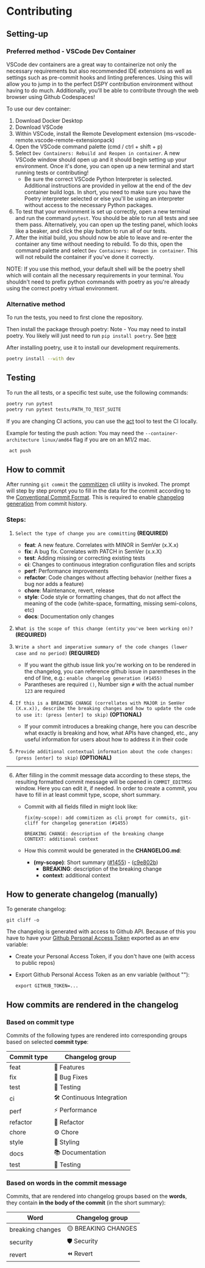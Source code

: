 # Contributing

## Setting-up

### Preferred method - VSCode Dev Container

VSCode dev containers are a great way to containerize not only the necessary requirements but also recommended IDE extensions as well as settings such as pre-commit hooks and linting preferences. Using this will allow you to jump in to the perfect DSPY contribution environment without having to do much. Additionally, you'll be able to contribute through the web browser using Github Codespaces!

To use our dev container:

1. Download Docker Desktop
2. Download VSCode
3. Within VSCode, install the Remote Development extension (ms-vscode-remote.vscode-remote-extensionpack)
4. Open the VSCode command palette (cmd / ctrl + shift + p)
5. Select `Dev Containers: Rebuild and Reopen in container`. A new VSCode window should open up and it should begin setting up your environment. Once it's done, you can open up a new terminal and start running tests or contributing!
   - Be sure the correct VSCode Python Interpreter is selected. Additional instructions are provided in yellow at the end of the dev container build logs. In short, you need to make sure you have the Poetry interpreter selected or else you'll be using an interpreter without access to the necessary Python packages.
6. To test that your environment is set up correctly, open a new terminal and run the command `pytest`. You should be able to run all tests and see them pass. Alternatively, you can open up the testing panel, which looks like a beaker, and click the play button to run all of our tests.
7. After the initial build, you should now be able to leave and re-enter the container any time without needing to rebuild. To do this, open the command palette and select `Dev Containers: Reopen in container`. This will not rebuild the container if you've done it correctly.

NOTE: If you use this method, your default shell will be the poetry shell which will contain all the necessary requirements in your terminal. You shouldn't need to prefix python commands with poetry as you're already using the correct poetry virtual environment.

### Alternative method

To run the tests, you need to first clone the repository.

Then install the package through poetry:
Note - You may need to install poetry. You likely will just need to run `pip install poetry`. See [here](https://python-poetry.org/docs/#installing-with-the-official-installer)

After installing poetry, use it to install our development requirements.

```bash
poetry install --with dev
```

## Testing

To run the all tests, or a specific test suite, use the following commands:

```bash
poetry run pytest
poetry run pytest tests/PATH_TO_TEST_SUITE
```

If you are changing CI actions, you can use the [act](https://nektosact.com/introduction.html) tool to test the CI locally.

Example for testing the push action:
You may need the `--container-architecture linux/amd64` flag if you are on an M1/2 mac.

```bash
 act push
```

## How to commit

After running `git commit` the [commitizen](https://commitizen-tools.github.io/commitizen/) cli utility is invoked. The prompt will step by step prompt you to fill in the data for the commit according to the [Conventional Commit Format](https://www.conventionalcommits.org/en/v1.0.0/). This is required to enable [changelog generation](https://commitizen-tools.github.io/commitizen/commands/changelog/) from commit history.

### Steps:

1. `Select the type of change you are committing` **(REQUIRED)**

   - **feat**: A new feature. Correlates with MINOR in SemVer (x.X.x)
   - **fix**: A bug fix. Correlates with PATCH in SemVer (x.x.X)
   - **test**: Adding missing or correcting existing tests
   - **ci**: Changes to continuous integration configuration files and scripts
   - **perf**: Performance improvements
   - **refactor**: Code changes without affecting behavior (neither fixes a bug nor adds a feature)
   - **chore**: Maintenance, revert, release
   - **style**: Code style or formatting changes, that do not affect the meaning of the code (white-space, formatting, missing semi-colons, etc)
   - **docs**: Documentation only changes

2. `What is the scope of this change (entity you've been working on)?` **(REQUIRED)**

3. `Write a short and imperative summary of the code changes (lower case and no period)` **(REQUIRED)**

   - If you want the github issue link you're working on to be rendered in the changelog, you can reference github issue in parentheses in the end of line, e.g.: `enable changelog generation (#1455)`
   - Parantheses are required `()`, Number sign `#` with the actual number `123` are required

4. `If this is a BREAKING CHANGE (correllates with MAJOR in SemVer (X.x.x)), describe the breaking changes and how to update the code to use it: (press [enter] to skip)` **(OPTIONAL)**

   - If your commit introduces a breaking change, here you can describe what exactly is breaking and how, what APIs have changed, etc., any useful information for users about how to address it in their code

5. `Provide additional contextual information about the code changes: (press [enter] to skip)` **(OPTIONAL)**

---

6. After filling in the commit message data according to these steps, the resulting formatted commit message will be opened in `COMMIT_EDITMSG` window. Here you can edit it, if needed. In order to create a commit, you have to fill in at least commit type, scope, short summary.

   - Commit with all fields filled in might look like:

     ```
     fix(my-scope): add commitizen as cli prompt for commits, git-cliff for changelog generation (#1455)

     BREAKING CHANGE: description of the breaking change
     CONTEXT: additional context
     ```

   - How this commit would be generated in the **CHANGELOG.md**:
     - **(my-scope)**: Short summary ([#1455](https://github.com/stanfordnlp/dspy/issues/1455)) - ([c9e802b](https://github.com/stanfordnlp/dspy/commit/c9e802b215f93d9e0910b9037f052edd04133bb9))
       - **BREAKING**: description of the breaking change
       - **context**: additional context

## How to generate changelog (manually)

To generate changelog:

```
git cliff -o
```

The changelog is generated with access to Github API. Because of this you have to have your [Github Personal Access Token](https://github.com/settings/tokens) exported as an env variable:

- Create your Personal Access Token, if you don't have one (with access to public repos)
- Export Github Personal Access Token as an env variable (without ""):

  ```
  export GITHUB_TOKEN=...
  ```

## How commits are rendered in the changelog

### Based on commit type

Commits of the following types are rendered into corresponding groups based on selected **commit type**:

| Commit type | Changelog group          |
| ----------- | ------------------------ |
| feat        | 🚀 Features              |
| fix         | 💊 Bug Fixes             |
| test        | 🧪 Testing               |
| ci          | 🛠 Continuous Integration |
| perf        | ⚡️ Performance          |
| refactor    | 🚜 Refactor              |
| chore       | ⚙️ Chore                 |
| style       | 🎨 Styling               |
| docs        | 📚 Documentation         |
| test        | 🧪 Testing               |

### Based on words in the commit message

Commits, that are rendered into changelog groups based on the **words**, they contain **in the body of the commit** (in the short summary):

| Word             | Changelog group     |
| ---------------- | ------------------- |
| breaking changes | 🟡 BREAKING CHANGES |
| security         | 🛡️ Security         |
| revert           | ⏪ Revert           |

<!-- test -->
